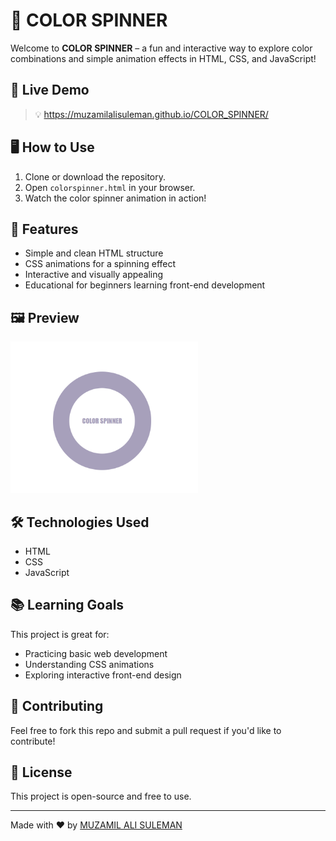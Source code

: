 # 🎨 COLOR SPINNER

Welcome to **COLOR SPINNER** – a fun and interactive way to explore color combinations and simple animation effects in HTML, CSS, and JavaScript!

## 🚀 Live Demo

> 💡 https://muzamilalisuleman.github.io/COLOR_SPINNER/


## 🖥️ How to Use

1. Clone or download the repository.
2. Open `colorspinner.html` in your browser.
3. Watch the color spinner animation in action!

## 🌟 Features

- Simple and clean HTML structure
- CSS animations for a spinning effect
- Interactive and visually appealing
- Educational for beginners learning front-end development

## 🖼️ Preview

<img src="1.png" alt="Spinner 1" width="300">

## 🛠️ Technologies Used

- HTML
- CSS
- JavaScript

## 📚 Learning Goals

This project is great for:

- Practicing basic web development
- Understanding CSS animations
- Exploring interactive front-end design

## 🤝 Contributing

Feel free to fork this repo and submit a pull request if you'd like to contribute!

## 📜 License

This project is open-source and free to use.

---

Made with ❤️ by [MUZAMIL ALI SULEMAN](https://github.com/MUZAMILALISULEMAN)


